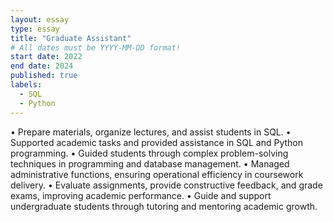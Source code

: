 ```yaml
---
layout: essay
type: essay
title: "Graduate Assistant"
# All dates must be YYYY-MM-DD format!
start date: 2022
end date: 2024
published: true
labels:
  - SQL
  - Python
---
```

• Prepare materials, organize lectures, and assist students in SQL.
• Supported academic tasks and provided assistance in SQL and Python programming.
• Guided students through complex problem-solving techniques in programming and database management.
• Managed administrative functions, ensuring operational efficiency in coursework delivery.
• Evaluate assignments, provide constructive feedback, and grade exams, improving academic performance.
• Guide and support undergraduate students through tutoring and mentoring academic growth.
